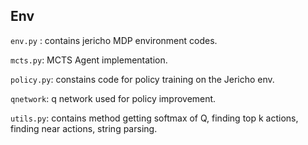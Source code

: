 ## Env

`env.py` : contains jericho MDP environment codes.

`mcts.py`: MCTS Agent implementation.

`policy.py`: constains code for policy training on the Jericho env.

`qnetwork`: q network used for policy improvement.

`utils.py`: contains method getting softmax of Q, finding top k actions, finding near actions, string parsing.
